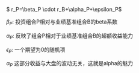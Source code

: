 $ r_P=\beta_P \cdot r_B+\alpha_P+\epsilon_P$

$\beta_P$: 投资组合P相对与业绩基准组合B的beta系数

$\alpha_P$: 反映了组合P相对于业绩基准组合B的超额收益能力

$\epsilon_P$: 一个期望为0的随机项



$\alpha_P$ 这部分收益与大盘的波动无关，这就是alpha的魅力




